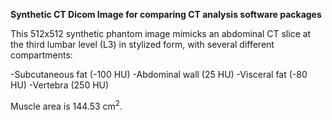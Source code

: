 **Synthetic CT Dicom Image for comparing CT analysis software packages** 

This 512x512 synthetic phantom image mimicks an abdominal CT slice at the third lumbar level (L3) in stylized form, with several different compartments: 

-Subcutaneous fat (-100 HU)
-Abdominal wall (25 HU)
-Visceral fat (-80 HU) 
-Vertebra (250 HU)


Muscle area is 144.53 cm<sup>2</sup>.
